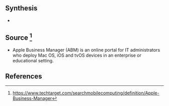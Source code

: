 ## Synthesis
- 
## Source [^1]
- Apple Business Manager (ABM) is an online portal for IT administrators who deploy Mac OS, iOS and tvOS devices in an enterprise or educational setting.
## References

[^1]: https://www.techtarget.com/searchmobilecomputing/definition/Apple-Business-Manager